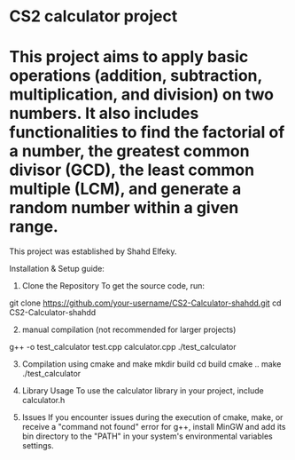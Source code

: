 # CS2 calculator project
# This project aims to apply basic operations (addition, subtraction, multiplication, and division) on two numbers. It also includes functionalities to find the factorial of a number, the greatest common divisor (GCD), the least common multiple (LCM), and generate a random number within a given range.

This project was established by Shahd Elfeky. 

Installation & Setup guide:

1. Clone the Repository
To get the source code, run:

git clone https://github.com/your-username/CS2-Calculator-shahdd.git
cd CS2-Calculator-shahdd

2. manual compilation (not recommended for larger projects)
 
g++ -o test_calculator test.cpp calculator.cpp
./test_calculator

3. Compilation using cmake and make
mkdir build
cd build
cmake ..
make
./test_calculator

4. Library Usage
To use the calculator library in your project, include calculator.h

5. Issues
If you encounter issues during the execution of cmake, make, or receive a "command not found" error for g++, install MinGW and add its bin directory to the "PATH" in your system's environmental variables settings.


